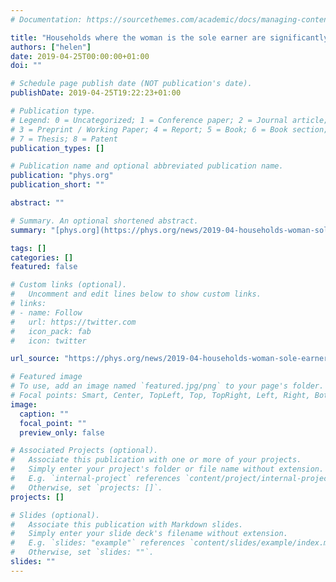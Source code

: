 ```yaml
---
# Documentation: https://sourcethemes.com/academic/docs/managing-content/

title: "Households where the woman is the sole earner are significantly poorer, says research."
authors: ["helen"]
date: 2019-04-25T00:00:00+01:00
doi: ""

# Schedule page publish date (NOT publication's date).
publishDate: 2019-04-25T19:22:23+01:00

# Publication type.
# Legend: 0 = Uncategorized; 1 = Conference paper; 2 = Journal article;
# 3 = Preprint / Working Paper; 4 = Report; 5 = Book; 6 = Book section;
# 7 = Thesis; 8 = Patent
publication_types: []

# Publication name and optional abbreviated publication name.
publication: "phys.org"
publication_short: ""

abstract: ""

# Summary. An optional shortened abstract.
summary: "[phys.org](https://phys.org/news/2019-04-households-woman-sole-earner-significantly.html), 25 April 2019: Households in the UK where the woman is the sole earner are significantly poorer than those where the man is the only breadwinner, bucking the trend in western Europe."

tags: []
categories: []
featured: false

# Custom links (optional).
#   Uncomment and edit lines below to show custom links.
# links:
# - name: Follow
#   url: https://twitter.com
#   icon_pack: fab
#   icon: twitter

url_source: "https://phys.org/news/2019-04-households-woman-sole-earner-significantly.html"

# Featured image
# To use, add an image named `featured.jpg/png` to your page's folder. 
# Focal points: Smart, Center, TopLeft, Top, TopRight, Left, Right, BottomLeft, Bottom, BottomRight.
image:
  caption: ""
  focal_point: ""
  preview_only: false

# Associated Projects (optional).
#   Associate this publication with one or more of your projects.
#   Simply enter your project's folder or file name without extension.
#   E.g. `internal-project` references `content/project/internal-project/index.md`.
#   Otherwise, set `projects: []`.
projects: []

# Slides (optional).
#   Associate this publication with Markdown slides.
#   Simply enter your slide deck's filename without extension.
#   E.g. `slides: "example"` references `content/slides/example/index.md`.
#   Otherwise, set `slides: ""`.
slides: ""
---
```

